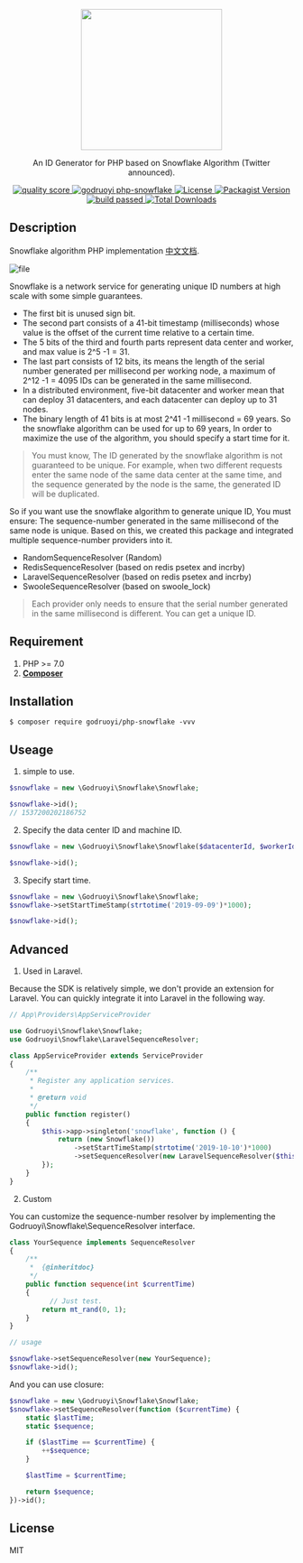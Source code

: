 <div>
  <p align="center">
    <image src="https://www.pngkey.com/png/full/105-1052235_snowflake-png-transparent-background-snowflake-with-clear-background.png" width="250" height="250">
  </p>
  <p align="center">An ID Generator for PHP based on Snowflake Algorithm (Twitter announced).</p>
  <p align="center">
    <a href="https://scrutinizer-ci.com/g/godruoyi/php-snowflake/">
      <image src="https://scrutinizer-ci.com/g/godruoyi/php-snowflake/badges/quality-score.png?b=master" alt="quality score">
    </a>
    <a href="https://github.com/godruoyi/php-snowflake">
        <image src="https://github.styleci.io/repos/201936013/shield?branch=master" alt="godruoyi php-snowflake">
    </a>
    <a href="https://github.com/godruoyi/php-snowflake">
      <image src="https://poser.pugx.org/godruoyi/php-snowflake/license" alt="License">
    </a>
    <a href="https://packagist.org/packages/godruoyi/php-snowflake">
      <image src="https://poser.pugx.org/godruoyi/php-snowflake/v/stable" alt="Packagist Version">
    </a>
    <a href="https://scrutinizer-ci.com/g/godruoyi/php-snowflake/">
      <image src="https://scrutinizer-ci.com/g/godruoyi/php-snowflake/badges/build.png?b=master" alt="build passed">
    </a>
    <a href="https://github.com/godruoyi/php-snowflake">
      <image src="https://poser.pugx.org/godruoyi/php-snowflake/downloads" alt="Total Downloads">
    </a>
  </p>
</div>

## Description

Snowflake algorithm PHP implementation [中文文档](https://github.com/godruoyi/php-snowflake/blob/master/README-zh_CN.md).

![file](https://images.godruoyi.com/comments/201908/13/_1565668072_AbkRnhQaYk.png)

Snowflake is a network service for generating unique ID numbers at high scale with some simple guarantees.

* The first bit is unused sign bit.
* The second part consists of a 41-bit timestamp (milliseconds) whose value is the offset of the current time relative to a certain time.
* The 5 bits of the third and fourth parts represent data center and worker, and max value is 2^5 -1 = 31.
* The last part consists of 12 bits, its means the length of the serial number generated per millisecond per working node, a maximum of 2^12 -1 = 4095 IDs can be generated in the same millisecond.
* In a distributed environment, five-bit datacenter and worker mean that can deploy 31 datacenters, and each datacenter can deploy up to 31 nodes.
* The binary length of 41 bits is at most 2^41 -1 millisecond = 69 years. So the snowflake algorithm can be used for up to 69 years, In order to maximize the use of the algorithm, you should specify a start time for it.

> You must know, The ID generated by the snowflake algorithm is not guaranteed to be unique.
> For example, when two different requests enter the same node of the same data center at the same time, and the sequence generated by the node is the same, the generated ID will be duplicated.

So if you want use the snowflake algorithm to generate unique ID, You must ensure: The sequence-number generated in the same millisecond of the same node is unique.
Based on this, we created this package and integrated multiple sequence-number providers into it.

* RandomSequenceResolver (Random)
* RedisSequenceResolver (based on redis psetex and incrby)
* LaravelSequenceResolver (based on redis psetex and incrby)
* SwooleSequenceResolver (based on swoole_lock)

> Each provider only needs to ensure that the serial number generated in the same millisecond is different. You can get a unique ID.

## Requirement

1. PHP >= 7.0
2. **[Composer](https://getcomposer.org/)**

## Installation

```shell
$ composer require godruoyi/php-snowflake -vvv
```

## Useage

1. simple to use.

```php
$snowflake = new \Godruoyi\Snowflake\Snowflake;

$snowflake->id();
// 1537200202186752
```

2. Specify the data center ID and machine ID.

```php
$snowflake = new \Godruoyi\Snowflake\Snowflake($datacenterId, $workerId);

$snowflake->id();
```

3. Specify start time.

```php
$snowflake = new \Godruoyi\Snowflake\Snowflake;
$snowflake->setStartTimeStamp(strtotime('2019-09-09')*1000);

$snowflake->id();
```

## Advanced

1. Used in Laravel.

Because the SDK is relatively simple, we don't provide an extension for Laravel. You can quickly integrate it into Laravel in the following way.

```php
// App\Providers\AppServiceProvider

use Godruoyi\Snowflake\Snowflake;
use Godruoyi\Snowflake\LaravelSequenceResolver;

class AppServiceProvider extends ServiceProvider
{
    /**
     * Register any application services.
     *
     * @return void
     */
    public function register()
    {
        $this->app->singleton('snowflake', function () {
            return (new Snowflake())
                ->setStartTimeStamp(strtotime('2019-10-10')*1000)
                ->setSequenceResolver(new LaravelSequenceResolver($this->app->get('cache')->store()));
        });
    }
}
```

2. Custom

You can customize the sequence-number resolver by implementing the Godruoyi\Snowflake\SequenceResolver interface.

```php
class YourSequence implements SequenceResolver
{
    /**
     *  {@inheritdoc}
     */
    public function sequence(int $currentTime)
    {
          // Just test.
        return mt_rand(0, 1);
    }
}

// usage

$snowflake->setSequenceResolver(new YourSequence);
$snowflake->id();
```

And you can use closure:

```php
$snowflake = new \Godruoyi\Snowflake\Snowflake;
$snowflake->setSequenceResolver(function ($currentTime) {
    static $lastTime;
    static $sequence;

    if ($lastTime == $currentTime) {
        ++$sequence;
    }

    $lastTime = $currentTime;

    return $sequence;
})->id();
```

## License

MIT